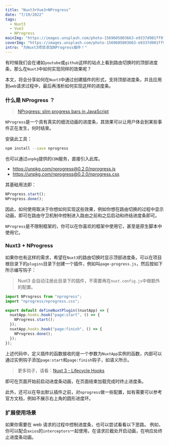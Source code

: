 ```yaml
---
title: "Nuxt3+Vue3+NProgress"
date: "7/19/2022"
tags:
  - Nuxt3
  - Vue3
  - NProgress
mainImg: "https://images.unsplash.com/photo-1569605803663-e9337d901ff9?crop=entropy&cs=tinysrgb&fit=max&fm=jpg&ixid=MnwxNjUyNjZ8MHwxfHJhbmRvbXx8fHx8fHx8fDE2NTgxNjUzMzI&ixlib=rb-1.2.1&q=80&w=1080"
coverImg: "https://images.unsplash.com/photo-1569605803663-e9337d901ff9?crop=entropy&cs=tinysrgb&fit=max&fm=jpg&ixid=MnwxNjUyNjZ8MHwxfHJhbmRvbXx8fHx8fHx8fDE2NTgxNjUzMzI&ixlib=rb-1.2.1&q=80&w=400"
intro: "为Nuxt3项目添加NProgress插件！"
---
```


有时候我们会在诸如`youtube`或`github`这样的站点上看到路由切换时的顶部进度条，那么在`Nuxt3`中如何实现同样的效果呢？

本文，将会分享如何在`Nuxt3`中通过创建插件的形式，支持顶部进度条，并且应用到`web`请求过程中，最后再浅析如何实现这样的进度条。

### 什么是 NProgress ？

> [NProgress: slim progress bars in JavaScript](https://ricostacruz.com/nprogress/)

`NProgress`是一个具有真实的细流动画的进度条，其效果可以让用户体会到某些事件正在发生，何时结束。

安装此工具：

```bash
npm install --save nprogress
```

也可以通过`unpkg`提供的`CDN`服务，直接引入此库。

- https://unpkg.com/nprogress@0.2.0/nprogress.js
- https://unpkg.com/nprogress@0.2.0/nprogress.css

其基础用法即：

```js
NProgress.start();
NProgress.done();
```

因此，如何使用取决于你想如何实现这些效果，例如你想在路由切换的过程中显示动画，即可在路由守卫机制中控制进入路由之前和之后启动和终结进度条即可。

`NProgress`是不限制框架的，你可以在你喜欢的框架中使用它，甚至是原生脚本中使用它。

### Nuxt3 + NProgress

如果你也有这样的需求，希望在`Nuxt3`的路由切换时显示顶部进度条，可以在项目根目录下的`plugins`目录下创建一个插件，例如叫`page-progress.js`，然后按如下所示编写钩子：

> Nuxt3 会自动注册此目录下的插件，不需要再在`nuxt.config.js`中做额外的配置。

```js
import NProgress from "nprogress";
import "nprogress/nprogress.css";

export default defineNuxtPlugin((nuxtApp) => {
  nuxtApp.hooks.hook("page:start", () => {
    NProgress.start();
  });
  nuxtApp.hooks.hook("page:finish", () => {
    NProgress.done();
  });
});
```

上述代码中，定义插件的函数接收的是一个参数为`NuxtApp`实例的函数，内部可以通过实例钩子添加`page:start`和`page:finish`钩子，如语义所示。

> 更多钩子，请看：[Nuxt 3 - Lifecycle Hooks](https://v3.nuxtjs.org/api/advanced/hooks)

即可在页面开始前启动进度条动画，在页面结束加载完成时终止进度条。

此外，还可以在导出默认插件之前，对`nprogress`做一些配置，如有需要可以参考官方文档，例如不展示右上角的圆形进度环。

### 扩展使用场景

如果你需要在 web 请求的过程中控制进度条，也可以尝试看看以下思路。
例如，你可以配合`axios`的`interceptors`一起使用，在请求拦截处开启动画，在响应处终止进度条动画。
